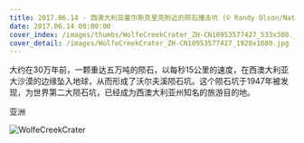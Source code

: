 ```yaml
---
title: 2017.06.14 - 西澳大利亚霍尔斯克里克附近的陨石撞击坑 (© Randy Olson/National Geographic Creative/Getty Images)
date: 2017.06.14 00:00:00
cover_index: /images/thumbs/WolfeCreekCrater_ZH-CN10953577427_533x300.jpg
cover_detail: /images/WolfeCreekCrater_ZH-CN10953577427_1920x1080.jpg
---
```


大约在30万年前，一颗重达五万吨的陨石，以每秒15公里的速度，在西澳大利亚大沙漠的边缘坠入地球，从而形成了沃尔夫溪陨石坑。这个陨石坑于1947年被发现，为世界第二大陨石坑，已经成为西澳大利亚州知名的旅游目的地。

亚洲

![WolfeCreekCrater](/images/WolfeCreekCrater_ZH-CN10953577427_1920x1080.jpg)
